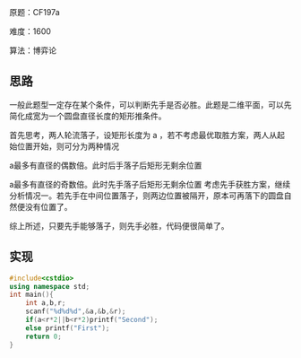 原题：CF197a

难度：1600

算法：博弈论

## 思路
一般此题型一定存在某个条件，可以判断先手是否必胜。此题是二维平面，可以先简化成宽为一个圆盘直径长度的矩形推条件。

首先思考，两人轮流落子，设矩形长度为 
a ，若不考虑最优取胜方案，两人从起始位置开始，则可分为两种情况

a最多有直径的偶数倍。此时后手落子后矩形无剩余位置

a最多有直径的奇数倍。此时先手落子后矩形无剩余位置
考虑先手获胜方案，继续分析情况一。若先手在中间位置落子，则两边位置被隔开，原本可再落下的圆盘自然便没有位置了。

综上所述，只要先手能够落子，则先手必胜，代码便很简单了。


## 实现
```cpp
#include<cstdio>
using namespace std;
int main(){
	int a,b,r;
	scanf("%d%d%d",&a,&b,&r);
	if(a<r*2||b<r*2)printf("Second");
	else printf("First");
	return 0;
}
```